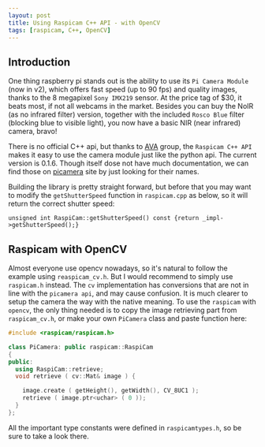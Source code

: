 ```yaml
---
layout: post
title: Using Raspicam C++ API - with OpenCV
tags: [raspicam, C++, OpenCV]
---
```


## Introduction
One thing raspberry pi stands out is the ability to use its `Pi Camera Module` (now in v2), which offers fast speed (up to 90 fps) and quality images, thanks to the 8 megapixel `Sony IMX219` sensor. At the price tag of $30, it beats most, if not all webcams in the market. Besides you can buy the NoIR (as no infrared filter) version, together with the included `Rosco Blue` filter (blocking blue to visible light), you now have a basic NIR (near infrared) camera, bravo!

There is no official C++ api, but thanks to [AVA](https://www.uco.es/investiga/grupos/ava/node/40) group, the `Raspicam C++ API` makes it easy to use the camera module just like the python api. The current version is 0.1.6. Though itself dose not have much documentation, we can find those on [picamera](https://picamera.readthedocs.io/en/release-1.13/) site  by just looking for their names.

Building the library is pretty straight forward, but before that you may want to modify the `getShutterSpeed` function in `raspicam.cpp` as below, so it will return the correct shutter speed:
```
unsigned int RaspiCam::getShutterSpeed() const {return _impl->getShutterSpeed();}
```


## Raspicam with OpenCV
Almost everyone use opencv nowadays, so it's natural to follow the example using `reaspicam_cv.h`. But I would recommend to simply use `raspicam.h` instead. The `cv` implementation has conversions that are not in line with the `picamera api`, and may cause confusion. It is much clearer to setup the camera the way with the native meaning. To use the `raspicam` with `opencv`, the only thing needed is to copy the image retrieving part from `raspicam_cv.h`, or make your own `PiCamera` class and paste function here:

```cpp
#include <raspicam/raspicam.h>

class PiCamera: public raspicam::RaspiCam
{
public:
  using RaspiCam::retrieve;
  void retrieve ( cv::Mat& image ) {

    image.create ( getHeight(), getWidth(), CV_8UC1 );
    retrieve ( image.ptr<uchar> ( 0 ));
  }
};
```

All the important type constants were defined in `raspicamtypes.h`, so be sure to take a look there.
